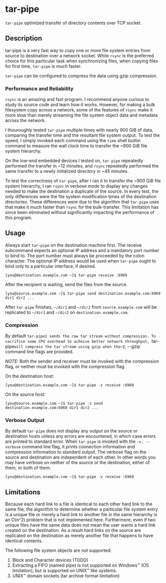 # tar-pipe

`tar-pipe` optimized transfer of directory contents over TCP socket.

## Description

tar-pipe is a very fast way to copy one or more file system entries
from source to destination over a network socket. While `rsync` is the
preferred choice for this particular task when synchronizing files,
when copying files for first time, `tar-pipe` is much faster.

`tar-pipe` can be configured to compress the data using gzip
compression.

### Performance and Reliability

`rsync` is an amazing and fast program. I recommend anyone curious to
study its source code and learn how it works. However, for making a
bulk filesystem copy across a network, some of the features of `rsync`
make it more slow than merely streaming the file system object data
and metadata across the network.

I thouroughly tested `tar-pipe` multiple times with nearly 900 GiB of
data, comparing the transfer time and the resultant file system
output. To test the speed, I simply invoked each command using the
`time` shell builtin command to measure the wall clock time to
transfer the ~900 GiB file system hierarchy.

On the low-end embedded devices I tested on, `tar-pipe` repeatedly
performed the transfer in ~12 minutes, and `rsync` repeatedly
performed the same transfer to a newly initialized directory in ~45
minutes.

To test the correctness of `tar-pipe`, after I ran it to transfer the
~900 GiB file system hierarchy, I ran `rsync` in verbose mode to
display any changes needed to make the destination a duplicate of the
source. In every test, the only differences were the file system
modification times of the destination directories. These differences
were due to the algorithm that `tar-pipe` uses that make it much
faster than `rsync` for the bulk-transfer. This limitation has since
been eliminated without significantly impacting the performance of
this program.

## Usage

Always start `tar-pipe` on the destination machine first. The receive
subcommand expects an optional IP address and a mandatory port number
to bind to. The port number must always be proceeded by the colon
character. The optional IP address would be used when `tar-pipe` ought
to bind only to a particular interface, if desired.

    [you@destination.example.com ~]$ tar-pipe receive :6969

After the recipient is waiting, send the files from the source.

    [you@source.example.com ~]$ tar-pipe send destination.example.com:6969 dir1 dir2 ...

After `tar-pipe` finishes, `~/dir1` and `~/dir2` from
`source.example.com` will be replicated to `~/dir1` and `~/dir2` on
`destination.example.com`.

### Compression

By default `tar-pipe1 sends the raw tar stream without compression. To
sacrifice some CPU overhead to acheive better network throughput,
`tar-pipe` will compress the tar stream using gzip when the `-z, --gzip`
command line flags are provided.

*NOTE:* Both the sender and receiver must be invoked with the
compression flag, or neither must be invoked with the compression
flag.

On the destination host:

    [you@destination.example.com ~]$ tar-pipe -z receive :6969

On the source host:

    [you@source.example.com ~]$ tar-pipe -z send destination.example.com:6969 dir1 dir2 ...

### Verbose Output

By default `tar-pipe` does not display any output on the source or
destination hosts unless any errors are encountered, in which case
errors are printed to standard error. When `tar-pipe` is invoked with
the `-v, --verbose` command line flag, it prints connection
information and compression information to standard output. The
verbose flag on the source and destination are independent of each
other. In other words you may have verbose on neither of the source or
the destination, either of them, or both of them.

    [you@destination.example.com ~]$ tar-pipe -v receive :6969

## Limitations

Because each hard link to a file is identical to each other hard link
to the same file, the algorithm to determine whether a particular file
system entry is a unique file or merely a hard link to another file in
the same hierarchy is an O(n^2) problem that is not implemented
here. Furthermore, even if two unique files have the same data does
not mean the user wants a hard link created on the destination. As a
result hard links on the source are replicated on the destination as
merely another file that happens to have identical contents.

The following file system objects are not supported:

1. Block and Character devices (TODO)
1. Extracting a FIFO (named pipe) is not supported on Windows™ (OS
   limitation), but is supported on UNIX™ like systems.
1. UNIX™ domain sockets (tar archive format limitation)

